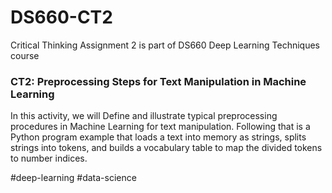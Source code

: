 # DS660-CT2
Critical Thinking Assignment 2 is part of DS660 Deep Learning Techniques course

### CT2: Preprocessing Steps for Text Manipulation in Machine Learning

In this activity, we will Define and illustrate typical preprocessing procedures in Machine Learning for text manipulation. 
Following that is a Python program example that loads a text into memory as strings, splits strings into tokens, 
and builds a vocabulary table to map the divided tokens to number indices. 

#deep-learning #data-science
